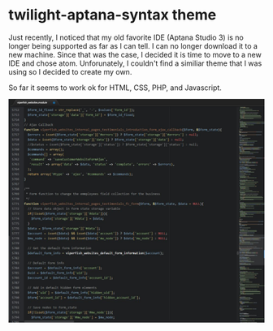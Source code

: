 # twilight-aptana-syntax theme

Just recently, I noticed that my old favorite IDE (Aptana Studio 3) is no longer being supported as far as I can tell. I can no longer download it to a new machine. Since that was the case, I decided it is time to move to a new IDE and chose atom. Unforunately, I couldn't find a similiar theme that I was using so I decided to create my own.

So far it seems to work ok for HTML, CSS, PHP, and Javascript. 

![Editor](https://github.com/brockdunda/twilight-aptana-syntax/blob/master/twilight-aptana-syntax.jpg?raw=true)

